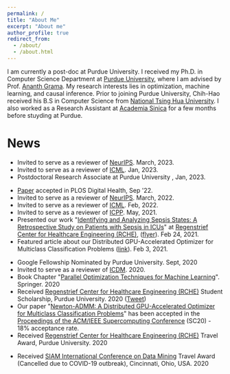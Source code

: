 ```yaml
---
permalink: /
title: "About Me"
excerpt: "About me"
author_profile: true
redirect_from: 
  - /about/
  - /about.html
---
```



<!--- > I don't have many failures. If I make a cake and it fails, it becomes a pudding. -- [Life Lessons From 100-Year-Olds](https://www.youtube.com/watch?v=9AThycGCakk)] -->
<!--- >-- Every job is a self portrait of those who did it.
-- Autograph your work with quality. -->
<!--- > The noblest pleasure is the joy of understanding. — Leonardo da Vinci <br /> Altruism, Service, Purpose. — [Eric Lander](https://www.youtube.com/watch?v=ajlDioK-H6U&feature=emb_title) -->


<!--- > Chih-Hao Fang is a Ph.D. candidate under the supervision of  Prof. [Ananth Grama](https://www.cs.purdue.edu/people/faculty/ayg) in computer science at [Purdue University](https://www.cs.purdue.edu/). His research interests are optimization, machine learning, and causal inference. Chih-Hao is recipient of Lynn Fellowship at Purdue University. Prior to joining Purdue University, Chih-Hao received his B.S in Computer Science from [National Tsing Hua University](http://nthu-en.web.nthu.edu.tw/) (2013) in Taiwan. After his graduation, Chih-Hao worked as a Research Assistant at [Academia Sinica](https://www.sinica.edu.tw/en) (2015) in Taiwan, focusing on large-scale data analyses on Next-Generation Sequencing Data. -->


I am currently a post-doc at Purdue University. I received my Ph.D. in Computer Science Department at [Purdue University](https://www.cs.purdue.edu/), where I am advised by Prof. [Ananth Grama](https://www.cs.purdue.edu/people/faculty/ayg). My research interests lies in optimization, machine learning, and causal inference. Prior to joining Purdue University, Chih-Hao received his B.S in Computer Science from [National Tsing Hua University](http://nthu-en.web.nthu.edu.tw/). I also worked as a Research Assistant at [Academia Sinica](https://www.sinica.edu.tw/en) for a few months before stuyding at Purdue.

News
======
* Invited to serve as a reviewer of [NeurIPS](https://nips.cc/). March, 2023.
* Invited to serve as a reviewer of [ICML](https://icml.cc/). Jan, 2023.
* Postdoctoral Research Associate at Purdue University , Jan, 2023.
<!--- > * Ph.D Graduated, Dec, 2022. -->
* [Paper](https://journals.plos.org/digitalhealth/article?id=10.1371/journal.pdig.0000130) accepted in PLOS Digital Health, Sep '22. 
* Invited to serve as a reviewer of [NeurIPS](https://nips.cc/Conferences/2022/CallForPapers). March, 2022.
* Invited to serve as a reviewer of [ICML](https://icml.cc/Conferences/2022/CallForPapers). Feb, 2022.
* Invited to serve as a reviewer of [ICPP](https://oaciss.uoregon.edu/icpp21/index.php). May, 2021.
* Presented our work "[Identifying and Analyzing Sepsis States: A Retrospective Study on Patients with Sepsis in ICUs](https://arxiv.org/pdf/2009.10820.pdf)" at [Regenstrief Center for Healthcare Engineering (RCHE)](https://www.purdue.edu/discoverypark/rche/index.php), ([flyer](https://drive.google.com/file/d/1JSptZHn2RNB7mdPoCBbveYzh-CKX5mXc/view?usp=sharing)). Feb 24, 2021.
* Featured article about our Distributed GPU-Accelerated Optimizer for Multiclass Classification Problems ([link](https://www.purdue.edu/research/dimensions/purdue-team-develops-powerful-new-machine/)). Feb 3, 2021.
<!--- > * Officially became a Ph.D candidate in computer science at Purdue University. November, 2020.-->
* Google Fellowship Nominated by Purdue University. Sept, 2020
* Invited to serve as a reviewer of [ICDM](http://icdm2020.bigke.org/). 2020.
* Book Chapter "[Parallel Optimization Techniques for Machine Learning](https://link.springer.com/chapter/10.1007/978-3-030-43736-7_13)". Springer. 2020
* Received [Regenstrief Center for Healthcare Engineering (RCHE)](https://www.purdue.edu/discoverypark/rche/index.php) Student Scholarship, Purdue University. 2020 ([Tweet](https://twitter.com/Purdue_RCHE/status/1285289037620744192?s=20))
* Our paper "[Newton-ADMM: A Distributed GPU-Accelerated Optimizer for Multiclass Classification Problems](https://arxiv.org/pdf/1807.07132.pdf)" has been accepted in the [Proceedings of the ACM/IEEE Supercomputing Conference](https://sc20.supercomputing.org/) (SC20) - 18% acceptance rate.
* Received [Regenstrief Center for Healthcare Engineering (RCHE)](https://www.purdue.edu/discoverypark/rche/index.php) Travel Award, Purdue University. 2020 
<!--- >  * *Only one student who participated in the RCHE Graduate Student Seminar was selected for this award in Spring 2020.*  -->
* Received [SIAM International Conference on Data Mining]() Travel Award (Cancelled due to COVID-19 outbreak), Cincinnati, Ohio, USA. 2020 


